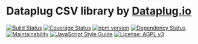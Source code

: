 # Dataplug CSV library by [Dataplug.io](https://dataplug.io)

[![Build Status](https://img.shields.io/travis/dataplug-io/dataplug-csv.svg)](https://travis-ci.org/dataplug-io/dataplug-csv)
[![Coverage Status](https://img.shields.io/coveralls/github/dataplug-io/dataplug-csv.svg)](https://coveralls.io/github/dataplug-io/dataplug-csv?branch=master)
[![npm version](https://badge.fury.io/js/%40dataplug%2Fdataplug-csv.svg)](https://badge.fury.io/js/%40dataplug%2Fdataplug-csv)
[![Dependency Status](https://img.shields.io/librariesio/github/dataplug-io/dataplug-csv.svg)](https://libraries.io/github/dataplug-io/dataplug-csv)
[![Maintainability](https://api.codeclimate.com/v1/badges/3d84091f8f8612cdc32e/maintainability)](https://codeclimate.com/github/dataplug-io/dataplug-csv/maintainability)
[![JavaScript Style Guide](https://img.shields.io/badge/code_style-standard-brightgreen.svg)](https://standardjs.com)
[![License: AGPL v3](https://img.shields.io/badge/License-AGPL%20v3-blue.svg)](https://www.gnu.org/licenses/agpl-3.0)
